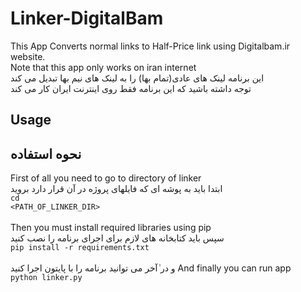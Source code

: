 # Linker-DigitalBam
This App Converts normal links to Half-Price link using Digitalbam.ir website.<br>
Note that this app only works on iran internet<br>
این برنامه لینک های عادی(تمام بها) را به لینک های نیم بها تبدیل می کند<br>
توجه داشته باشید که این برنامه فقط روی اینترنت ایران کار می کند<br>

## Usage
## نحوه استفاده

First of all you need to go to directory of linker<br>
ابتدا باید به پوشه ای که فایلهای پروژه در آن قرار دارد بروید<br>
  <code>cd <PATH_OF_LINKER_DIR></code><br>
<br>
Then you must install required libraries using pip<br>
  سپس باید کتابخانه های لازم برای اجرای برنامه را نصب کنید<br>
  <code>pip install -r requirements.txt</code><br>
<br>
  و در ٰآخر می توانید برنامه را با پایتون اجرا کنید
And finally you can run app<br>
  <code>python linker.py</code><br>

